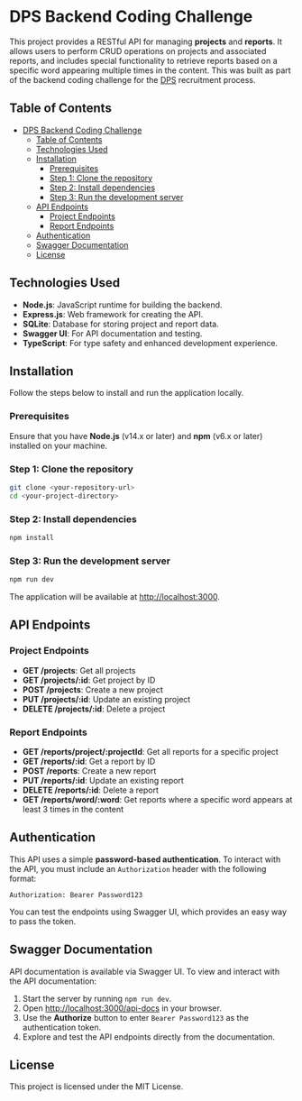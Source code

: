 # DPS Backend Coding Challenge

This project provides a RESTful API for managing **projects** and **reports**. It allows users to perform CRUD operations on projects and associated reports, and includes special functionality to retrieve reports based on a specific word appearing multiple times in the content. This was built as part of the backend coding challenge for the [DPS](https://www.digitalproductschool.io) recruitment process.

## Table of Contents

-   [DPS Backend Coding Challenge](#dps-backend-coding-challenge)
    -   [Table of Contents](#table-of-contents)
    -   [Technologies Used](#technologies-used)
    -   [Installation](#installation)
        -   [Prerequisites](#prerequisites)
        -   [Step 1: Clone the repository](#step-1-clone-the-repository)
        -   [Step 2: Install dependencies](#step-2-install-dependencies)
        -   [Step 3: Run the development server](#step-3-run-the-development-server)
    -   [API Endpoints](#api-endpoints)
        -   [Project Endpoints](#project-endpoints)
        -   [Report Endpoints](#report-endpoints)
    -   [Authentication](#authentication)
    -   [Swagger Documentation](#swagger-documentation)
    -   [License](#license)

## Technologies Used

-   **Node.js**: JavaScript runtime for building the backend.
-   **Express.js**: Web framework for creating the API.
-   **SQLite**: Database for storing project and report data.
-   **Swagger UI**: For API documentation and testing.
-   **TypeScript**: For type safety and enhanced development experience.

## Installation

Follow the steps below to install and run the application locally.

### Prerequisites

Ensure that you have **Node.js** (v14.x or later) and **npm** (v6.x or later) installed on your machine.

### Step 1: Clone the repository

```bash
git clone <your-repository-url>
cd <your-project-directory>
```

### Step 2: Install dependencies

```bash
npm install
```

### Step 3: Run the development server

```bash
npm run dev
```

The application will be available at [http://localhost:3000](http://localhost:3000).

## API Endpoints

### Project Endpoints

-   **GET /projects**: Get all projects
-   **GET /projects/:id**: Get project by ID
-   **POST /projects**: Create a new project
-   **PUT /projects/:id**: Update an existing project
-   **DELETE /projects/:id**: Delete a project

### Report Endpoints

-   **GET /reports/project/:projectId**: Get all reports for a specific project
-   **GET /reports/:id**: Get a report by ID
-   **POST /reports**: Create a new report
-   **PUT /reports/:id**: Update an existing report
-   **DELETE /reports/:id**: Delete a report
-   **GET /reports/word/:word**: Get reports where a specific word appears at least 3 times in the content

## Authentication

This API uses a simple **password-based authentication**. To interact with the API, you must include an `Authorization` header with the following format:

```
Authorization: Bearer Password123
```

You can test the endpoints using Swagger UI, which provides an easy way to pass the token.

## Swagger Documentation

API documentation is available via Swagger UI. To view and interact with the API documentation:

1. Start the server by running `npm run dev`.
2. Open [http://localhost:3000/api-docs](http://localhost:3000/api-docs) in your browser.
3. Use the **Authorize** button to enter `Bearer Password123` as the authentication token.
4. Explore and test the API endpoints directly from the documentation.

## License

This project is licensed under the MIT License.
